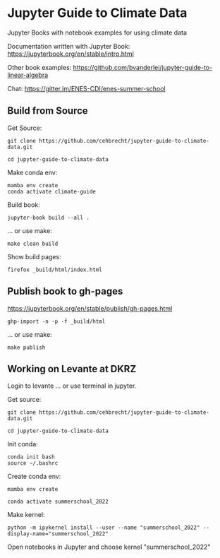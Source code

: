 # Jupyter Guide to Climate Data
Jupyter Books with notebook examples for using climate data


Documentation written with Jupyter Book:
https://jupyterbook.org/en/stable/intro.html 

Other book examples:
https://github.com/bvanderlei/jupyter-guide-to-linear-algebra

Chat:
https://gitter.im/ENES-CDI/enes-summer-school


## Build from Source

Get Source:
```
git clone https://github.com/cehbrecht/jupyter-guide-to-climate-data.git

cd jupyter-guide-to-climate-data
```

Make conda env:
```
mamba env create
conda activate climate-guide
```

Build book:
```
jupyter-book build --all .
```

... or use make:
```
make clean build
```

Show build pages:
```
firefox _build/html/index.html
```

## Publish book to gh-pages

https://jupyterbook.org/en/stable/publish/gh-pages.html

```
ghp-import -n -p -f _build/html
```

... or use make:
```
make publish
```


## Working on Levante at DKRZ

Login to levante ... or use terminal in jupyter.

Get source:
```
git clone https://github.com/cehbrecht/jupyter-guide-to-climate-data.git

cd jupyter-guide-to-climate-data
```

Init conda:
```
conda init bash
source ~/.bashrc
```

Create conda env:
```
mamba env create

conda activate summerschool_2022
```

Make kernel:
```
python -m ipykernel install --user --name "summerschool_2022" --display-name="summerschool_2022"
```

Open notebooks in Jupyter and choose kernel "summerschool_2022"